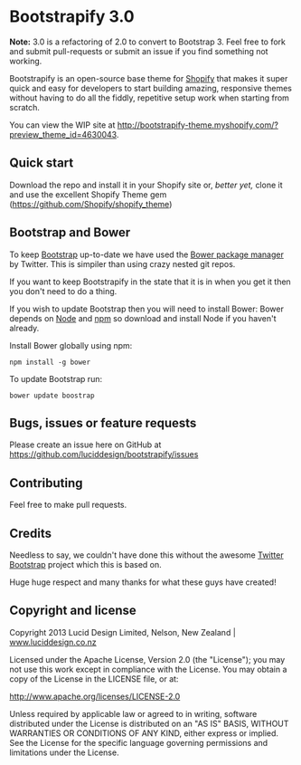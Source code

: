 Bootstrapify 3.0
=================

**Note:** 3.0 is a refactoring of 2.0 to convert to Bootstrap 3. Feel free to fork and submit pull-requests or submit an issue if you find something not working.

Bootstrapify is an open-source base theme for [Shopify](http://www.shopify.com?ref=lucid-design) that makes it super quick and easy for developers to start building amazing, responsive themes without having to do all the fiddly, repetitive setup work when starting from scratch.

You can view the WIP site at http://bootstrapify-theme.myshopify.com/?preview_theme_id=4630043.

Quick start
-----------

Download the repo and install it in your Shopify site or, *better yet,* clone it and use the excellent Shopify Theme gem (https://github.com/Shopify/shopify_theme)


Bootstrap and Bower
-------------------

To keep [Bootstrap](http://twitter.github.com/bootstrap) up-to-date we have used the [Bower package manager](http://bower.io/) by Twitter.
This is simpiler than using crazy nested git repos.

If you want to keep Bootstrapify in the state that it is in when you get it then you don't need to do a thing.

If you wish to update Bootstrap then you will need to install Bower:
Bower depends on [Node](http://nodejs.org/) and [npm](https://npmjs.org/) so download and install Node if you haven't already.

Install Bower globally using npm:

    npm install -g bower
  
To update Bootstrap run:

    bower update boostrap
  

Bugs, issues or feature requests
-----------

Please create an issue here on GitHub at https://github.com/luciddesign/bootstrapify/issues


Contributing
------------

Feel free to make pull requests.

Credits
------------

Needless to say, we couldn't have done this without the awesome [Twitter Bootstrap](http://twitter.github.com/bootstrap) project which this is based on.

Huge huge respect and many thanks for what these guys have created!


Copyright and license
---------------------

Copyright 2013 Lucid Design Limited, Nelson, New Zealand | www.luciddesign.co.nz

Licensed under the Apache License, Version 2.0 (the "License");
you may not use this work except in compliance with the License.
You may obtain a copy of the License in the LICENSE file, or at:

   http://www.apache.org/licenses/LICENSE-2.0

Unless required by applicable law or agreed to in writing, software
distributed under the License is distributed on an "AS IS" BASIS,
WITHOUT WARRANTIES OR CONDITIONS OF ANY KIND, either express or implied.
See the License for the specific language governing permissions and
limitations under the License.
